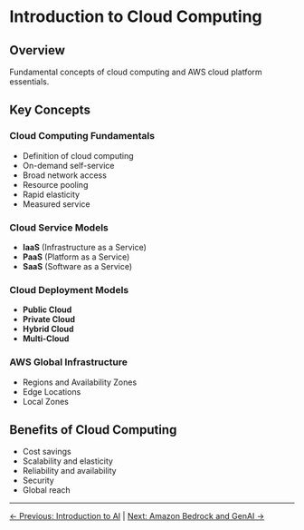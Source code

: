 # Introduction to Cloud Computing

## Overview
Fundamental concepts of cloud computing and AWS cloud platform essentials.

## Key Concepts

### Cloud Computing Fundamentals
- Definition of cloud computing
- On-demand self-service
- Broad network access
- Resource pooling
- Rapid elasticity
- Measured service

### Cloud Service Models
- **IaaS** (Infrastructure as a Service)
- **PaaS** (Platform as a Service)
- **SaaS** (Software as a Service)

### Cloud Deployment Models
- **Public Cloud**
- **Private Cloud**
- **Hybrid Cloud**
- **Multi-Cloud**

### AWS Global Infrastructure
- Regions and Availability Zones
- Edge Locations
- Local Zones

## Benefits of Cloud Computing
- Cost savings
- Scalability and elasticity
- Reliability and availability
- Security
- Global reach


---
[← Previous: Introduction to AI](../01-introduction-to-ai/01-introduction-to-ai.md) | [Next: Amazon Bedrock and GenAI →](../03-amazon-bedrock-genai/03-amazon-bedrock-genai.md)
